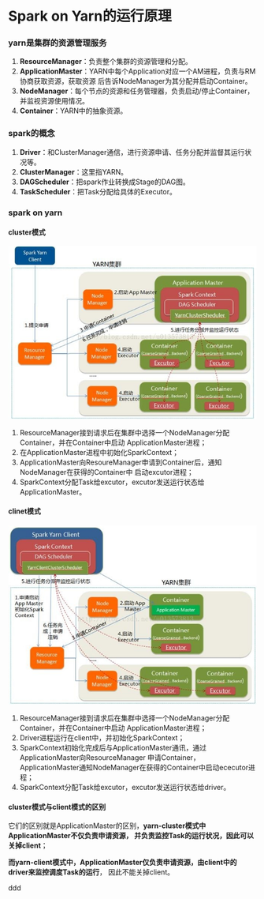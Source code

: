Spark on Yarn的运行原理
=================================================================================
### yarn是集群的资源管理服务
1. **ResourceManager**：负责整个集群的资源管理和分配。
2. **ApplicationMaster**：YARN中每个Application对应一个AM进程，负责与RM协商获取资源，获取资源
后告诉NodeManager为其分配并启动Container。
3. **NodeManager**：每个节点的资源和任务管理器，负责启动/停止Container，并监视资源使用情况。
4. **Container**：YARN中的抽象资源。

### spark的概念
1. **Driver**：和ClusterManager通信，进行资源申请、任务分配并监督其运行状况等。
2. **ClusterManager**：这里指YARN。
3. **DAGScheduler**：把spark作业转换成Stage的DAG图。
4. **TaskScheduler**：把Task分配给具体的Executor。

### spark on yarn

#### cluster模式

![yarn-cluster模式](img/p1.jpeg)

1. ResourceManager接到请求后在集群中选择一个NodeManager分配Container，并在Container中启动
ApplicationMaster进程；
2. 在ApplicationMaster进程中初始化SparkContext；
3. ApplicationMaster向ResoureManager申请到Container后，通知NodeManager在获得的Container中
启动excutor进程；
4. SparkContext分配Task给excutor，excutor发送运行状态给ApplicationMaster。

#### clinet模式

![yarn-client模式](img/p2.jpeg)

1. ResourceManager接到请求后在集群中选择一个NodeManager分配Container，并在Container中启动
ApplicationMaster进程；
2. Driver进程运行在client中，并初始化SparkContext；
3. SparkContext初始化完成后与ApplicationMaster通讯，通过ApplicationMaster向ResourceManager
申请Container，ApplicationMaster通知NodeManager在获得的Container中启动ececutor进程；
4. SparkContext分配Task给excutor，excutor发送运行状态给driver。

#### cluster模式与client模式的区别
它们的区别就是ApplicationMaster的区别，**yarn-cluster模式中ApplicationMaster不仅负责申请资源，
并负责监控Task的运行状况，因此可以关掉client**；

**而yarn-client模式中，ApplicationMaster仅负责申请资源，由client中的driver来监控调度Task的运行**，
因此不能关掉client。















































ddd
